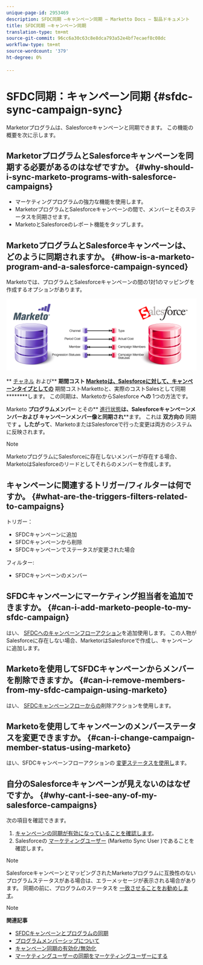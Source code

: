 ```yaml
---
unique-page-id: 2953469
description: SFDC同期 —キャンペーン同期 — Marketto Docs — 製品ドキュメント
title: SFDC同期 —キャンペーン同期
translation-type: tm+mt
source-git-commit: 96cc6a30c63c8e8dca793a52e4bf7ecaef8c08dc
workflow-type: tm+mt
source-wordcount: '379'
ht-degree: 0%

---
```



# SFDC同期：キャンペーン同期 {#sfdc-sync-campaign-sync}

Marketorプログラムは、Salesforceキャンペーンと同期できます。 この機能の概要を次に示します。

## MarketorプログラムとSalesforceキャンペーンを同期する必要があるのはなぜですか。 {#why-should-i-sync-marketo-programs-with-salesforce-campaigns}

* マーケティングプログラムの強力な機能を使用します。
* MarketorプログラムとSalesforceキャンペーンの間で、メンバーとそのステータスを同期させます。
* MarketoとSalesforceのレポート機能をタップします。

## MarketoプログラムとSalesforceキャンペーンは、どのように同期されますか。 {#how-is-a-marketo-program-and-a-salesforce-campaign-synced}

Marketoでは、プログラムとSalesforceキャンペーンの間の1対1のマッピングを作成するオプションがあります。

![](assets/image2015-7-8-9-3a43-3a8.png)

** [チャネル](../../../../product-docs/administration/tags/create-a-program-channel.md) および** **期間コスト [Marketoは、Salesforceに対して、キャンペーンタイプとしての](../../../../product-docs/core-marketo-concepts/programs/working-with-programs/understanding-period-costs.md)** 期間コストMarkettoと、実際のコストSalesとして同期 ********&#x200B;します。 この同期は、MarketoからSalesforce **への** 1つの方法です。

Marketo **プログラムメンバー** とその** [進行状態](../../../../product-docs/core-marketo-concepts/programs/creating-programs/understanding-program-membership.md)**は、Salesforceキャンペーンメンバーおよび **キャンペーンメンバー像と同期され******&#x200B;ます。 これは **双方向の** 同期です **。したがって**、MarketoまたはSalesforceで行った変更は両方のシステムに反映されます。

>[!NOTE]
>
>MarketoプログラムにSalesforceに存在しないメンバーが存在する場合、MarketoはSalesforceのリードとしてそれらのメンバーを作成します。

## キャンペーンに関連するトリガー/フィルターは何ですか。 {#what-are-the-triggers-filters-related-to-campaigns}

トリガー：

* SFDCキャンペーンに追加
* SFDCキャンペーンから削除
* SFDCキャンペーンでステータスが変更された場合

フィルター:

* SFDCキャンペーンのメンバー

## SFDCキャンペーンにマーケティング担当者を追加できますか。 {#can-i-add-marketo-people-to-my-sfdc-campaign}

はい、 [SFDCへのキャンペーンフローアクション](../../../../product-docs/core-marketo-concepts/smart-campaigns/salesforce-flow-actions/add-to-sfdc-campaign.md)を追加使用します。 この人物がSalesforceに存在しない場合、MarketorはSalesforceで作成し、キャンペーンに追加します。

## Marketoを使用してSFDCキャンペーンからメンバーを削除できますか。 {#can-i-remove-members-from-my-sfdc-campaign-using-marketo}

はい、 [SFDCキャンペーンフローからの](../../../../product-docs/core-marketo-concepts/smart-campaigns/salesforce-flow-actions/remove-from-sfdc-campaign.md)削除アクションを使用します。

## Marketoを使用してキャンペーンのメンバーステータスを変更できますか。 {#can-i-change-campaign-member-status-using-marketo}

はい、SFDCキャンペーンフローアクションの [変更ステータスを使用し](../../../../product-docs/core-marketo-concepts/smart-campaigns/salesforce-flow-actions/change-status-in-sfdc-campaign.md)ます。

## 自分のSalesforceキャンペーンが見えないのはなぜですか。 {#why-cant-i-see-any-of-my-salesforce-campaigns}

次の項目を確認できます。

1. [キャンペーンの同期が有効になっていることを確認します](../../../../product-docs/crm-sync/salesforce-sync/setup/optional-steps/enable-disable-campaign-sync.md)。
1. Salesforceの [マーケティングユーザー](../../../../product-docs/crm-sync/salesforce-sync/setup/enterprise-unlimited-edition/step-2-of-3-create-a-salesforce-user-for-marketo-enterprise-unlimited.md) (Marketto Sync User [](../../../../product-docs/crm-sync/salesforce-sync/setup/optional-steps/enable-disable-campaign-sync/make-marketo-sync-user-a-marketing-user.md) )であることを確認します。

>[!NOTE]
>
>SalesforceキャンペーンとマッピングされたMarketoプログラムに互換性のないプログラムステータスがある場合は、エラーメッセージが表示される場合があります。 同期の前に、プログラムのステータスを [一致させることをお勧めします](sfdc-errors/how-to-match-program-statuses-and-salesforce-campaign-statuses-prior-to-sync.md)。

>[!NOTE]
>
>**関連記事**
>
>* [SFDCキャンペーンとプログラムの同期](../../../../product-docs/core-marketo-concepts/programs/working-with-programs/sync-an-sfdc-campaign-with-a-program.md)
>* [プログラムメンバーシップについて](../../../../product-docs/core-marketo-concepts/programs/creating-programs/understanding-program-membership.md)
>* [キャンペーン同期の有効化/無効化](../../../../product-docs/crm-sync/salesforce-sync/setup/optional-steps/enable-disable-campaign-sync.md)
>* [マーケティングユーザーの同期をマーケティングユーザーにする](../../../../product-docs/crm-sync/salesforce-sync/setup/optional-steps/enable-disable-campaign-sync/make-marketo-sync-user-a-marketing-user.md)

>



